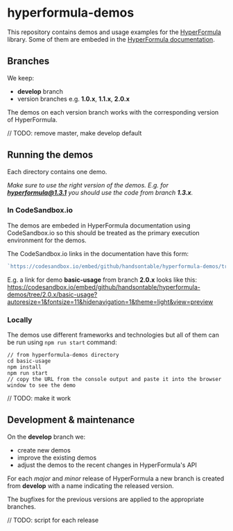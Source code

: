 # hyperformula-demos

This repository contains demos and usage examples for the [HyperFormula](https://github.com/handsontable/hyperformula) library. Some of them are embeded in the [HyperFormula documentation](https://handsontable.github.io/hyperformula/).

## Branches

We keep:
- **develop** branch
- version branches e.g. **1.0.x**, **1.1.x**, **2.0.x**

The demos on each version branch works with the corresponding version of HyperFormula.

// TODO: remove master, make develop default

## Running the demos

Each directory contains one demo. 

*Make sure to use the right version of the demos. E.g. for **hyperformula@1.3.1** you should use the code from branch **1.3.x**.*

### In CodeSandbox.io

The demos are embeded in HyperFormula documentation using CodeSandbox.io so this should be treated as the primary execution environment for the demos.

The CodeSandbox.io links in the documentation have this form:
```js
`https://codesandbox.io/embed/github/handsontable/hyperformula-demos/tree/${branchName}/${directory}?autoresize=1&fontsize=11&hidenavigation=1&theme=light&view=preview`
```

E.g. a link for demo **basic-usage** from branch **2.0.x** looks like this:
https://codesandbox.io/embed/github/handsontable/hyperformula-demos/tree/2.0.x/basic-usage?autoresize=1&fontsize=11&hidenavigation=1&theme=light&view=preview


### Locally

The demos use different frameworks and technologies but all of them can be run using `npm run start` command:
```
// from hyperformula-demos directory
cd basic-usage
npm install
npm run start
// copy the URL from the console output and paste it into the browser window to see the demo
```

// TODO: make it work

## Development & maintenance

On the **develop** branch we:
- create new demos
- improve the existing demos
- adjust the demos to the recent changes in HyperFormula's API

For each *major* and *minor* release of HyperFormula a new branch is created from **develop** with a name indicating the released version.

The bugfixes for the previous versions are applied to the appropriate branches.

// TODO: script for each release
